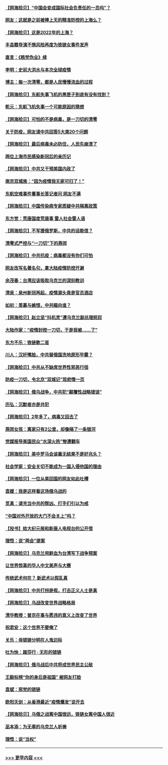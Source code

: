 #### [【网海拾贝】“中国会变成国际社会负责任的一员吗”？](../pages/nsc993/n13680707.md?t=03301002) 
#### [网友：这就是之前被捧上天的精准防控的上海么？](../pages/nsc993/n13680287.md?t=03301002) 
#### [【网海拾贝】这是2022年的上海？](../pages/nsc993/n13678253.md?t=03301002) 
#### [丰县籍导演不惧风险再度为铁链女事件发声](../pages/nsc993/n13678215.md?t=03301002) 
#### [直言：《贱党伪业》续](../pages/nsc993/n13678056.md?t=03301002) 
#### [李明：史前大洪水与本次全球疫情](../pages/nsc993/n13677332.md?t=03301002) 
#### [博主：每一次清零，都是人民慢慢流血的过程](../pages/nsc993/n13676078.md?t=03301002) 
#### [【网海拾贝】东航失事飞机的黑匣子到底有没有找到？](../pages/nsc993/n13676034.md?t=03301002) 
#### [乾元：东航飞机失事一个可能原因的猜想](../pages/nsc993/n13675834.md?t=03301002) 
#### [【网海拾贝】可怕的不是病毒，是一刀切的清零](../pages/nsc993/n13674403.md?t=03301002) 
#### [关于防疫，网友请中共回答5大类20个问题](../pages/nsc993/n13674318.md?t=03301002) 
#### [【网海拾贝】最后病毒未必防住，人民先崩溃了](../pages/nsc993/n13672307.md?t=03301002) 
#### [两位上海市民感染新冠后的亲历记](../pages/nsc993/n13672217.md?t=03301002) 
#### [【网海拾贝】中共又干预美国内政了](../pages/nsc993/n13669564.md?t=03301002) 
#### [南京双城族：“因为疫情我无家可归了！”](../pages/nsc993/n13669511.md?t=03301002) 
#### [东航空难事件董事长答记者问 网友不满](../pages/nsc993/n13669436.md?t=03301002) 
#### [【网海拾贝】中国传染病专家质疑中共隔离政策](../pages/nsc993/n13667190.md?t=03301002) 
#### [东方觉：荒唐国度荒唐事 雷人社会雷人语](../pages/nsc993/n13666926.md?t=03301002) 
#### [【网海拾贝】不军援俄罗斯，中共的话能信？](../pages/nsc993/n13664594.md?t=03301002) 
#### [清零式严控与“一刀切”下的燕郊](../pages/nsc993/n13664450.md?t=03301002) 
#### [【网海拾贝】中共抗疫：病毒都没有你们可怕](../pages/nsc993/n13662063.md?t=03301002) 
#### [网友改写名著名句，拿大陆疫情防控开涮](../pages/nsc993/n13661999.md?t=03301002) 
#### [余茂春：台湾应该吸取乌克兰的深刻教训](../pages/nsc993/n13661829.md?t=03301002) 
#### [清泉：泉州新冠再起，疫情源头竟是官员酒店](../pages/nsc993/n13660898.md?t=03301002) 
#### [如初：羡慕与嫉恨，中共瞄向谁？](../pages/nsc993/n13660773.md?t=03301002) 
#### [【网海拾贝】赵立坚“抖机灵”遭乌克兰副总理怒怼](../pages/nsc993/n13659660.md?t=03301002) 
#### [大陆作家：“疫情封控一刀切，于是我被……了”](../pages/nsc993/n13659323.md?t=03301002) 
#### [东方不乐：铁链歌二首](../pages/nsc993/n13659123.md?t=03301002) 
#### [川人：汉奸嘴脸，中共替俄国洗地原形毕露？](../pages/nsc993/n13657995.md?t=03301002) 
#### [【网海拾贝】中共从不缺席世界性邪恶行径](../pages/nsc993/n13657799.md?t=03301002) 
#### [防疫一刀切，令北京“双城记”现悲情一页](../pages/nsc993/n13657746.md?t=03301002) 
#### [【网海拾贝】俄乌战争，中共犯“颠覆性战略错误”](../pages/nsc993/n13655760.md?t=03301002) 
#### [历弘：沉默者亦是共犯](../pages/nsc993/n13652799.md?t=03301002) 
#### [【网海拾贝】2年多了，病毒又回去了](../pages/nsc993/n13652629.md?t=03301002) 
#### [燕郊女孩：离家只有2公里，却像隔了一条银河](../pages/nsc993/n13652450.md?t=03301002) 
#### [党媒报导美国民众“水深火热”惨遭翻车](../pages/nsc993/n13649966.md?t=03301002) 
#### [【网海拾贝】美中罗马会谈毫无结果不是好兆头？](../pages/nsc993/n13649860.md?t=03301002) 
#### [社会学家：安全关切不能成为一国入侵他国的理由](../pages/nsc993/n13649744.md?t=03301002) 
#### [【网海拾贝】一位从美回国的网友如此吐槽](../pages/nsc993/n13647381.md?t=03301002) 
#### [袁媛：我是这样看这场俄乌战的](../pages/nsc993/n13644892.md?t=03301002) 
#### [觅真：请充当中共的帮凶、打手们引以为戒](../pages/nsc993/n13644228.md?t=03301002) 
#### [“中国对外开放的大门不会关上”吗？](../pages/nsc993/n13644191.md?t=03301002) 
#### [【投书】给大纪元报和新唐人电视台的公开信](../pages/nsc993/n13644124.md?t=03301002) 
#### [理悟：说“两会”提案](../pages/nsc993/n13643927.md?t=03301002) 
#### [【网海拾贝】乌克兰用鲜血为台湾写下战争预案](../pages/nsc993/n13643578.md?t=03301002) 
#### [让世界惊喜的华人中文美声与大赛](../pages/nsc993/n13641647.md?t=03301002) 
#### [传统武术何在？ 新武术以假乱真](../pages/nsc993/n13641615.md?t=03301002) 
#### [【网海拾贝】中共打拐是假，打击正义人士是真](../pages/nsc993/n13641238.md?t=03301002) 
#### [【网海拾贝】乌战改变世界战略格局](../pages/nsc993/n13639171.md?t=03301002) 
#### [清华教授：普京在事与愿违的意义上改变了世界](../pages/nsc993/n13639019.md?t=03301002) 
#### [祝君安：这个世界不要俺了](../pages/nsc993/n13638903.md?t=03301002) 
#### [关乐：母锁链分明在人鬼边际](../pages/nsc993/n13637601.md?t=03301002) 
#### [吐为快：踏莎行 · 无形的锁链](../pages/nsc993/n13637555.md?t=03301002) 
#### [【网海拾贝】俄乌战后中共将成世界民主公敌](../pages/nsc993/n13636363.md?t=03301002) 
#### [王毅标榜“你的身后是祖国” 被网友打脸](../pages/nsc993/n13636270.md?t=03301002) 
#### [袁斌：邪党的锁链](../pages/nsc993/n13636247.md?t=03301002) 
#### [欧阳天剑：从香港最近“疫情爆发”说开去](../pages/nsc993/n13633182.md?t=03301002) 
#### [【网海拾贝】乌俄之战离中国很远，铁链女离中国人很近](../pages/nsc993/n13630325.md?t=03301002) 
#### [巫本添：为无辜的乌克兰人祈祷](../pages/nsc993/n13629307.md?t=03301002) 
#### [理悟：说“当权”](../pages/nsc993/n13629223.md?t=03301002) 

----
#### [ >>> 更早内容 <<< ](../indexes/nsc993-earlier.md)
